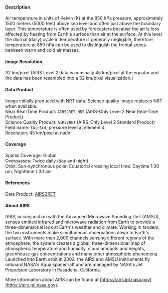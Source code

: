 
#### Description
Air temperature in units of Kelvin (K) at the 850 hPa pressure, approximately 1500 meters (5000 feet) above sea level and often just above the boundary layer. This temperature is often used by forecasters because the air is less affected by heating from Earth's surface than air at the surface. At this level the diurnal (daily) cycle in temperature is generally negligible, therefore temperature at 850 hPa can be used to distinguish the frontal zones between warm and cold air masses.

#### Image Resolution
32 km/pixel (AIRS Level 2 data is nominally 45 km/pixel at the equator and the data has been resampled into a 32 km/pixel visualization.)

#### Data Product
Image initially produced with NRT data. Science quality image replaces NRT when available.<br>
Near Real-Time Product: `AIRS2RET_NRT` (AIRS-Only Level 2 Near Real-Time Product)<br>
Science Quality Product: `AIRS2RET` (AIRS-Only Level 2 Standard Product)<br>
Field name: `TAirStd`; pressure level at element 4<br>
Resolution: 45 km/pixel at nadir

#### Coverage
Spatial Coverage: Global<br>
Overpasses: Twice daily (day and night)<br>
Orbit: Sun-synchronous polar; Equatorial crossing local time: Daytime 1:30 pm, Nighttime 1:30 am

#### References
Data Product: [AIRS2RET](https://disc.gsfc.nasa.gov/datasets/AIRS2RET_7.0/summary)

#### About AIRS
AIRS, in conjunction with the Advanced Microwave Sounding Unit (AMSU), senses emitted infrared and microwave radiation from Earth to provide a three-dimensional look at Earth's weather and climate. Working in tandem, the two instruments make simultaneous observations down to Earth's surface. With more than 2,000 channels sensing different regions of the atmosphere, the system creates a global, three-dimensional map of atmospheric temperature and humidity, cloud amounts and heights, greenhouse gas concentrations and many other atmospheric phenomena. Launched into Earth orbit in 2002, the AIRS and AMSU instruments fly onboard NASA's Aqua spacecraft and are managed by NASA's Jet Propulsion Laboratory in Pasadena, California.

More information about AIRS can be found at [https://airs.jpl.nasa.gov](https://airs.jpl.nasa.gov).
